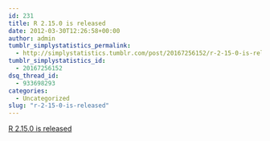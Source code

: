 ```yaml
---
id: 231
title: R 2.15.0 is released
date: 2012-03-30T12:26:58+00:00
author: admin
tumblr_simplystatistics_permalink:
  - http://simplystatistics.tumblr.com/post/20167256152/r-2-15-0-is-released
tumblr_simplystatistics_id:
  - 20167256152
dsq_thread_id:
  - 933698293
categories:
  - Uncategorized
slug: "r-2-15-0-is-released"
---
```

[R 2.15.0 is released](https://stat.ethz.ch/pipermail/r-announce/2012/000551.html)

